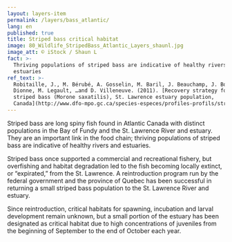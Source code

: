 ```yaml
---
layout: layers-item
permalink: /layers/bass_atlantic/
lang: en
published: true
title: Striped bass critical habitat
image: 80_Wildlife_StripedBass_Atlantic_Layers_shaunl.jpg
image_att: © iStock / Shaun L
fact: >-
  Thriving populations of striped bass are indicative of healthy rivers and
  estuaries
ref_text: >-
  Robitaille, J., M. Bérubé, A. Gosselin, M. Baril, J. Beauchamp, J. Boucher, S.
  Dionne, M. Legault, …and D. Villeneuve. (2011). [Recovery strategy for the
  striped bass (Morone saxatilis), St. Lawrence estuary population,
  Canada](http://www.dfo-mpo.gc.ca/species-especes/profiles-profils/stripedbasslawrence-barrayestlaurent-eng.html)
---
```

Striped bass are long spiny fish found in Atlantic Canada with distinct populations in the Bay of Fundy and the St. Lawrence River and estuary. They are an important link in the food chain; thriving populations of striped bass are indicative of healthy rivers and estuaries. 

Striped bass once supported a commercial and recreational fishery, but overfishing and habitat degradation led to the fish becoming locally extinct, or “expirated,” from the St. Lawrence.  A reintroduction program run by the federal government and the province of Quebec has been successful in returning a small striped bass population to the St. Lawrence River and estuary. 

Since reintroduction, critical habitats for spawning, incubation and larval development remain unknown, but a small portion of the estuary has been designated as critical habitat due to high concentrations of juveniles from the beginning of September to the end of October each year.
